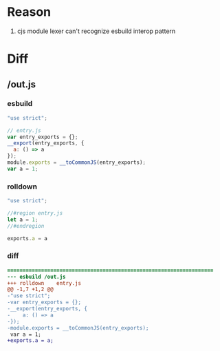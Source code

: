 # Reason
1. cjs module lexer can't recognize esbuild interop pattern
# Diff
## /out.js
### esbuild
```js
"use strict";

// entry.js
var entry_exports = {};
__export(entry_exports, {
  a: () => a
});
module.exports = __toCommonJS(entry_exports);
var a = 1;
```
### rolldown
```js
"use strict";

//#region entry.js
let a = 1;
//#endregion

exports.a = a
```
### diff
```diff
===================================================================
--- esbuild	/out.js
+++ rolldown	entry.js
@@ -1,7 +1,2 @@
-"use strict";
-var entry_exports = {};
-__export(entry_exports, {
-    a: () => a
-});
-module.exports = __toCommonJS(entry_exports);
 var a = 1;
+exports.a = a;

```